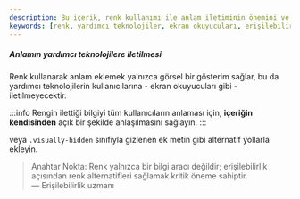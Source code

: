 ```yaml
---
description: Bu içerik, renk kullanımı ile anlam iletiminin önemini ve yardımcı teknolojilere uygun alternatif yolları ele almaktadır.
keywords: [renk, yardımcı teknolojiler, ekran okuyucuları, erişilebilirlik, alternatif metin]
---
```


##### Anlamın yardımcı teknolojilere iletilmesi

Renk kullanarak anlam eklemek yalnızca görsel bir gösterim sağlar, bu da yardımcı teknolojilerin kullanıcılarına - ekran okuyucuları gibi - iletilmeyecektir. 

:::info
Rengin ilettiği bilgiyi tüm kullanıcıların anlaması için, **içeriğin kendisinden** açık bir şekilde anlaşılmasını sağlayın. 
:::

 veya `.visually-hidden` sınıfıyla gizlenen ek metin gibi alternatif yollarla ekleyin. 

> Anahtar Nokta: Renk yalnızca bir bilgi aracı değildir; erişilebilirlik açısından renk alternatifleri sağlamak kritik öneme sahiptir.  
> — Erişilebilirlik uzmanı